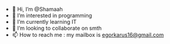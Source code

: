- 👋 Hi, I’m @Shamaah
- 👀 I’m interested in programming
- 🌱 I’m currently learning IT
- 💞️ I’m looking to collaborate on smth
- 📫 How to reach me : my mailbox is egorkarus16@gmail.com

<!---
Shamaah/Shamaah is a ✨ special ✨ repository because its `README.md` (this file) appears on your GitHub profile.
You can click the Preview link to take a look at your changes.
--->
